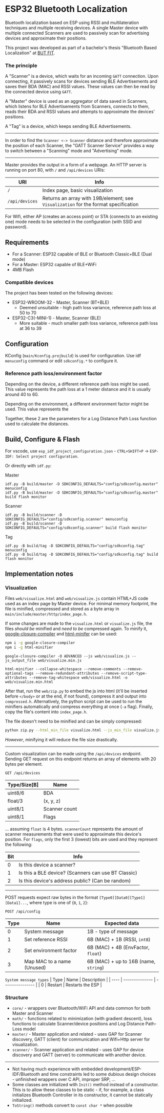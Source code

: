 # ESP32 Bluetooth Localization

Bluetooth localization based on ESP using RSSI and multilateration techniques and multiple receiving devices.
A single Master device with multiple connected Scanners are used to passively scan for advertising
devices and approximate their positions.

This project was developed as part of a bachelor's thesis "Bluetooth Based Localization" at [BUT FIT](https://www.fit.vut.cz/.en).

### The principle

A "Scanner" is a device, which waits for an incoming `GATT` connection. Upon connecting, it passively scans
for devices sending BLE Advertisements and saves their BDA (MAC) and RSSI values. These values can then be read
by the connected device using `GATT`.

A "Master" device is used as an aggregator of data saved in Scanners, which listens for BLE Advertisements
from Scanners, connects to them, reads their BDA and RSSI values and attempts to approximate the devices' positions.

A "Tag" is a device, which keeps sending BLE Advertisements.

<hr>

In order to find the `Scanner <-> Scanner` distance and therefore approximate the position of each Scanner,
the "GATT Scanner Service" provides a way to switch between a "Scanning" mode and "Advertising" mode.

<hr>

Master provides the output in a form of a webpage. An HTTP server is running on port 80, with `/` and `/api/devices` URIs:

| URI | Info |
| --- | ---- |
| `/` | Index page, basic visualization |
| `/api/devices` | Returns an array with 19B/element; see `Visualization` for the format specification |

For Wifi, either AP (creates an access point) or STA (connects to an existing one) mode needs to be selected in the configuration
(with SSID and password). 

## Requirements
- For a Scanner: ESP32 capable of BLE or Bluetooth Classic+BLE (Dual mode)
- For a Master: ESP32 capable of BLE+WiFi
- 4MB Flash

### Compatible devices

The project has been tested on the following devices:

- ESP32-WROOM-32 - Master, Scanner (BT+BLE)
	- Deemed unsuitable - high path loss variance, reference path loss at 50 to 70
- ESP32-C3(-MINI-1) - Master, Scanner (BLE)
	- More suitable - much smaller path loss variance, reference path loss at 36 to 39

## Configuration

KConfig (`main/Kconfig.projbuild`) is used for configuration.
Use idf `menuconfig` command or edit `sdkconfig.*` to configure it.

### Reference path loss/environment factor

Depending on the device, a different reference path loss might be used.
This value represents the path loss at a 1 meter distance and it is usually around 40 to 60.

Depending on the environment, a different environment factor might be used.
This value represents the 

Together, these 2 are the parameters for a Log Distance Path Loss function used to calculate the distances.

## Build, Configure & Flash

For vscode, use `esp_idf_project_configuration.json` - `CTRL+SHIFT+P` -> `ESP-IDF: Select project configuration`.

Or directly with `idf.py`:

Master
```
idf.py -B build/master -D SDKCONFIG_DEFAULTS="config/sdkconfig.master" menuconfig
idf.py -B build/master -D SDKCONFIG_DEFAULTS="config/sdkconfig.master" build flash monitor
```

Scanner
```
idf.py -B build/scanner -D SDKCONFIG_DEFAULTS="config/sdkconfig.scanner" menuconfig
idf.py -B build/scanner -D SDKCONFIG_DEFAULTS="config/sdkconfig.scanner" build flash monitor
```

Tag
```
idf.py -B build/tag -D SDKCONFIG_DEFAULTS="config/sdkconfig.tag" menuconfig
idf.py -B build/tag -D SDKCONFIG_DEFAULTS="config/sdkconfig.tag" build flash monitor
```

## Implementation notes

### Visualization

Files `web/visualize.html` and `web/visualize.js` contain HTML+JS code used as an index page by Master device.
For minimal memory footprint, the file is minified, compressed and stored as a byte array in `main/include/master/http/index_page.h`.

If some changes are made to the `visualize.html` or `visualize.js` file, the files *should be* minified and *need to be* compressed again.
To minify it, [google-closure-compiler](https://github.com/google/closure-compiler) and [html-minifer](https://github.com/kangax/html-minifier) can be used:
```sh
npm i -g google-closure-compiler
npm i -g html-minifier
```
```
google-closure-compiler -O ADVANCED --js web/visualize.js --js_output_file web/visualize.min.js
```
```
html-minifier --collapse-whitespace --remove-comments --remove-optional-tags --remove-redundant-attributes --remove-script-type-attributes --remove-tag-whitespace web/visualize.html -o web/visualize.min.html
```

After that, run the `web/zip.py` to embed the js into html (it'll be inserted before `</body>` or at the end, if not found), compress it and output into `compressed.h`.
Alternatively, the python script can be used to run the minifiers automatically and compress everything at once (`-a` flag).
Finally, copy the file's content into `index_page.h`.

The file doesn't need to be minified and can be simply compressed:
```sh
python zip.py --html_min_file visualize.html --js_min_file visualize.js
```
*However*, minifying it will reduce the file size drastically.

<hr>

Custom visualization can be made using the `/api/devices` endpoint.
Sending GET request on this endpoint returns an array of elements with 20 bytes per element.

`GET /api/devices`

| Type/Size[B] | Name          |
| ------------ | ------------- |
| uint8/6      | BDA           |
| float/3      | (x, y, z)     |
| uint8/1      | Scanner count |
| uint8/1      | Flags         |

... assuming `float` is 4 bytes.
`scannerCount` represents the amount of scanner measurements that were used to approximate this device's position.
For `flags`, only the first 3 (lowest) bits are used and they represent the following:

| Bit | Info                                                |
| --- | --------------------------------------------------- |
| 0   | Is this device a scanner?                           |
| 1   | Is this a BLE device? (Scanners can use BT Classic) |
| 2   | Is this device's address public? (Can be random)    |

<hr>

POST requests expect raw bytes in the format `[Type0][Data0][Type1][Data1]...`, where type is one of {`0`, `1`, `2`}:

`POST /api/config`

| Type | Name                       | Expected data                         |
| ---- | -------------------------- | ------------------------------------- |
| 0    | System message             | 1B - type of message                  |
| 1    | Set reference RSSI         | 6B (MAC) + 1B (RSSI, `int8`)          |
| 2    | Set environment factor     | 6B (MAC) + 4B (EnvFactor, `float`)    |
| 3    | Map MAC to a name (Unused) | 6B (MAC) + up to 16B (name, `string`) |

`System message types`
| Type | Name            | Description      |
| ---- | --------------- | ---------------- |
| 0    | Restart         | Restarts the ESP |


### Structure
- `core/` - wrappers over Bluetooth/WiFi API and data common for both Master and Scanner
- `math/` - functions related to minimization (with gradient descent), loss functions to calculate Scanner/device positions and Log Distance Path-Loss model
- `master/` - Master application and related - uses GAP for Scanner discovery, GATT (client) for communication and Wifi+Http server for visualization.
- `scanner/` - Scanner application and related - uses GAP for device discovery and GATT (server) to communicate with another device.

<hr>

- Not having much experience with embedded development/ESP-IDF/Bluetooth and time constraints led to some dubious design choices - unfinished wrappers over C API, improper SRP, ...
- Some classes are initialized with `Init()` method instead of a constructor. This is to allow these classes to be static - if, for example, a class initializes Bluetooth Controller in its constructor, it cannot be statically initialized.
- `ToString()` methods convert to `const char *` when possible

